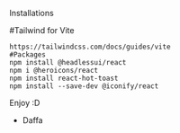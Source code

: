 Installations

#Tailwind for Vite
```
https://tailwindcss.com/docs/guides/vite
#Packages
npm install @headlessui/react
npm i @heroicons/react
npm install react-hot-toast
npm install --save-dev @iconify/react
```
Enjoy :D
- Daffa
